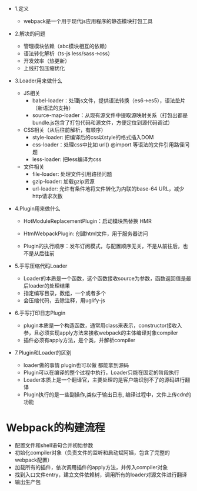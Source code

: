 
- 1.定义
  - webpack是一个用于现代js应用程序的静态模块打包工具

- 2.解决的问题
  - 管理模块依赖（abc模块相互的依赖）
  - 语法转化解析（ts-js  less/sass->css）
  - 开发效率（热更新）
  - 上线打包压缩优化

- 3.Loader用来做什么
  - JS相关
    - babel-loader：处理js文件，提供语法转换（es6->es5），语法垫片（新语法的支持）
    - source-map-loader：从现有源文件中提取源映射关系（打包出都是bundle.js包含了打包代码和源文件，方便定位到源代码调试）
  - CSS相关（从后往前解析，有顺序）
    - style-loader: 把编译后的css以style的格式插入DOM
    - css-loader：处理css中比如 url() @import 等语法的文件引用路径问题
    - less-loader: 把less编译为css
  - 文件相关
    - file-loader: 处理文件引用路径问题
    - gzip-loader: 加载gzip资源
    - url-loader: 允许有条件地将文件转化为内联的base-64 URL，减少http请求次数

- 4.Plugin用来做什么
  - HotModuleReplacementPlugin：启动模块热替换 HMR
  - HtmlWebpackPlugin: 创建html文件，用于服务器访问

  - Plugin的执行顺序：发布订阅模式，与配置顺序无关，不是从前往后，也不是从后往前

- 5.手写压缩代码Loader
  - Loader的本质是一个函数，这个函数接收source为参数，函数返回值是最后loader的处理结果
  - 指定编写目录，数组，一个或者多个
  - 会压缩代码，去除注释，用uglify-js

- 6.手写打印日志Plugin
  - plugin本质是一个构造函数，通常用class来表示，constructor接收入参，且必须实现apply方法来接收webpack的主体编译对象compiler
  - 插件必须有apply方法，是个类，并解析compiler

- 7.Plugin和Loader的区别
  - loader做的事情 plugin也可以做 都能拿到源码
  - Plugin可以在编译的整个过程中执行，Loader只能在固定的阶段执行
  - Loader本质上是一个翻译官，主要处理的是客户端识别不了的源码进行翻译
  - Plugin执行的是一些副操作,类似于输出日志, 编译过程中，文件上传cdn的功能

# Webpack的构建流程
  - 配置文件和shell语句合并初始参数
  - 初始化compiler对象（负责文件的监听和启动斌阿姨，包含了完整的webpack配置）
  - 加载所有的插件，依次调用插件的apply方法，并传入compiler对象
  - 找到入口文件entry，建立文件依赖树，调用所有的loader对源文件进行翻译
  - 输出生产包
